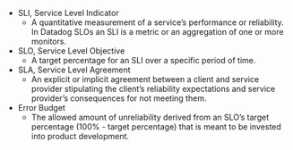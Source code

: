

- SLI, Service Level Indicator
    - A quantitative measurement of a service’s performance or reliability. In Datadog SLOs an SLI is a metric or an aggregation of one or more monitors.
- SLO, Service Level Objective
    - A target percentage for an SLI over a specific period of time.
- SLA, Service Level Agreement
    - An explicit or implicit agreement between a client and service provider stipulating the client’s reliability expectations and service provider’s consequences for not meeting them.
- Error Budget
    - The allowed amount of unreliability derived from an SLO’s target percentage (100% - target percentage) that is meant to be invested into product development.

